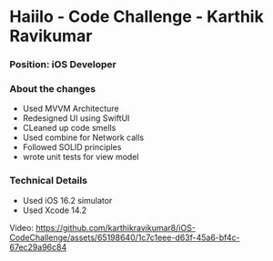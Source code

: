 # Haiilo - Code Challenge - Karthik Ravikumar
### Position: iOS Developer

### About the changes

- Used MVVM Architecture
- Redesigned UI using SwiftUI
- CLeaned up code smells
- Used combine for Network calls
- Followed SOLID principles
- wrote unit tests for view model

### Technical Details
- Used iOS 16.2 simulator
- Used Xcode 14.2

Video:
https://github.com/karthikravikumar8/iOS-CodeChallenge/assets/65198640/1c7c1eee-d63f-45a6-bf4c-67ec29a96c84

